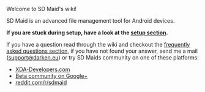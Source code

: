 Welcome to SD Maid's wiki!

SD Maid is an advanced file management tool for Android devices.

**If you are stuck during setup, have a look at the [setup section](https://github.com/d4rken/sdmaid-public/wiki/Setup).**

If you have a question read through the wiki and checkout the [frequently asked questions section](https://github.com/d4rken/sdmaid-public/wiki/Frequently-Asked-Questions), if you have not found your answer, send me a mail (support@darken.eu) or try SD Maids community on one of these platforms:
* [XDA-Developers.com](http://forum.xda-developers.com/showthread.php?t=1013063)
* [Beta community on Google+](https://plus.google.com/u/0/b/116634499773478773276/communities/100352490623212021708)
* [reddit.com/r/sdmaid](https://www.reddit.com/r/sdmaid/) 

